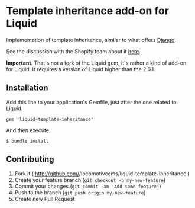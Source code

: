Template inheritance add-on for Liquid
===

Implementation of template inheritance, similar to what offers [Django](https://docs.djangoproject.com/en/dev/topics/templates/).

See the discussion with the Shopify team about it [here](https://github.com/Shopify/liquid/pull/336).

**Important**. That's not a fork of the Liquid gem, it's rather a kind of add-on for Liquid. It requires a version of Liquid higher than the 2.6.1.

## Installation

Add this line to your application's Gemfile, just after the one related to Liquid.

    gem 'liquid-template-inheritance'

And then execute:

    $ bundle install

## Contributing

1. Fork it ( http://github.com/<my-github-username>/locomotivecms/liquid-template-inheritance )
2. Create your feature branch (`git checkout -b my-new-feature`)
3. Commit your changes (`git commit -am 'Add some feature'`)
4. Push to the branch (`git push origin my-new-feature`)
5. Create new Pull Request

